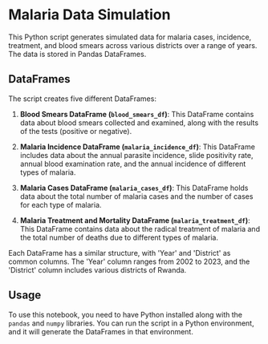 # Malaria Data Simulation

This Python script generates simulated data for malaria cases, incidence, treatment, and blood smears across various districts over a range of years. The data is stored in Pandas DataFrames.

## DataFrames

The script creates five different DataFrames:

1. **Blood Smears DataFrame (`blood_smears_df`)**: This DataFrame contains data about blood smears collected and examined, along with the results of the tests (positive or negative).

2. **Malaria Incidence DataFrame (`malaria_incidence_df`)**: This DataFrame includes data about the annual parasite incidence, slide positivity rate, annual blood examination rate, and the annual incidence of different types of malaria.

3. **Malaria Cases DataFrame (`malaria_cases_df`)**: This DataFrame holds data about the total number of malaria cases and the number of cases for each type of malaria.

4. **Malaria Treatment and Mortality DataFrame (`malaria_treatment_df`)**: This DataFrame contains data about the radical treatment of malaria and the total number of deaths due to different types of malaria.

Each DataFrame has a similar structure, with 'Year' and 'District' as common columns. The 'Year' column ranges from 2002 to 2023, and the 'District' column includes various districts of Rwanda.

## Usage

To use this notebook, you need to have Python installed along with the `pandas` and `numpy` libraries. You can run the script in a Python environment, and it will generate the DataFrames in that environment.
